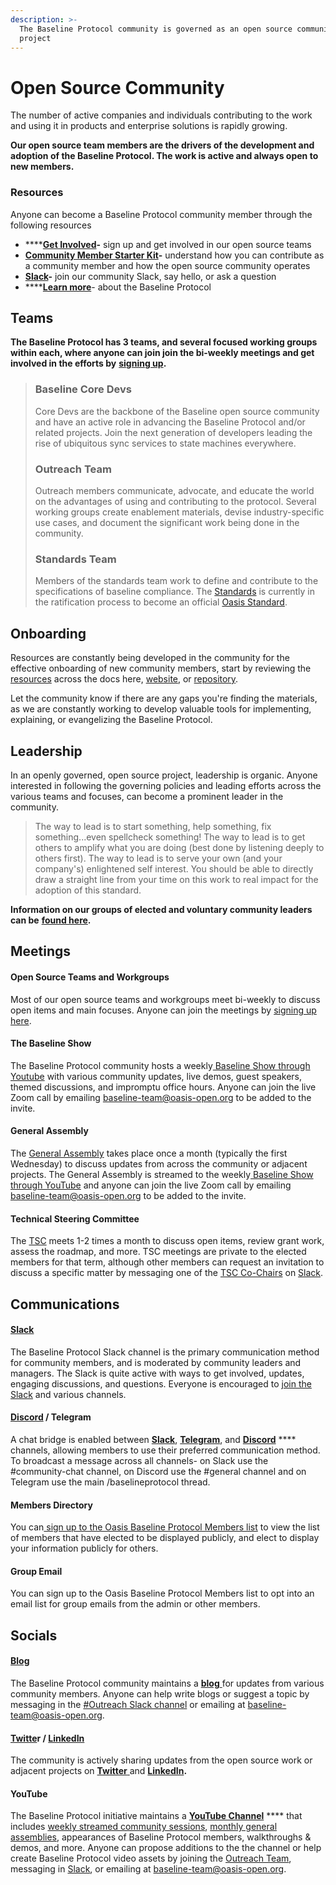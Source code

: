 ```yaml
---
description: >-
  The Baseline Protocol community is governed as an open source community
  project
---
```


# Open Source Community

The number of active companies and individuals contributing to the work and using it in products and enterprise solutions is rapidly growing.&#x20;

**Our open source team members are the drivers of the development and adoption of the Baseline Protocol. The work is active and always open to new members.**

### **Resources**

Anyone can become a Baseline Protocol community member through the following resources

* ****[**Get Involved**](https://www.baseline-protocol.org/get-involved/)**-** sign up and get involved in our open source teams&#x20;
* [**Community Member Starter Kit**](https://www.baseline-protocol.org/resources/)**-** understand how you can contribute as a community member and how the open source community operates
* [**Slack**](https://join.slack.com/t/ethereum-baseline/shared\_invite/zt-d6emqeci-bjzBsXBqK4D7tBTZ40AEfQ)**-** join our community Slack, say hello, or ask a question
* ****[**Learn more**](https://www.baseline-protocol.org/resources/)- about the Baseline Protocol

## **Teams**

**The Baseline Protocol has 3 teams, and several focused working groups within each, where anyone can join join the bi-weekly meetings and get involved in the efforts by** [**signing up**](https://www.baseline-protocol.org/get-involved/)**.**&#x20;

> ### Baseline Core Devs
>
> Core Devs are the backbone of the Baseline open source community and have an active role in advancing the Baseline Protocol and/or related projects. Join the next generation of developers leading the rise of ubiquitous sync services to state machines everywhere.
>
> ### Outreach Team
>
> Outreach members communicate, advocate, and educate the world on the advantages of using and contributing to the protocol. Several working groups create enablement materials, devise industry-specific use cases, and document the significant work being done in the community.
>
> ### Standards Team
>
> Members of the standards team work to define and contribute to the specifications of baseline compliance. The [Standards](broken-reference) is currently in the ratification process to become an official [Oasis Standard](https://www.oasis-open.org).

## Onboarding  <a href="#onboarding-help-getting-started" id="onboarding-help-getting-started"></a>

Resources are constantly being developed in the community for the effective onboarding of new community members, start by reviewing the [resources](open-source-community.md#resources) across the docs here, [website](../docs/baseline-protocol/the-baseline-protocol.md), or [repository](https://github.com/orgs/eea-oasis/repositories).

Let the community know if there are any gaps you're finding the materials, as we are constantly working to develop valuable tools for implementing, explaining, or evangelizing the Baseline Protocol.&#x20;

## **Leadership** <a href="#leadership" id="leadership"></a>

In an openly governed, open source project, leadership is organic. Anyone interested in following the governing policies and leading efforts across the various teams and focuses, can become a prominent leader in the community.&#x20;

> The way to lead is to start something, help something, fix something...even spellcheck something! The way to lead is to get others to amplify what you are doing (best done by listening deeply to others first). The way to lead is to serve your own (and your company's) enlightened self interest. You should be able to directly    draw a straight line from your time on this work to real impact for the adoption of this standard.

**Information on our groups of elected and voluntary community leaders can be** [**found here**](../docs/community/community-leaders/)**.**

## Meetings <a href="#meetings-and-meetups" id="meetings-and-meetups"></a>

#### Open Source Teams and Workgroups  <a href="#specifications-steering-committee" id="specifications-steering-committee"></a>

Most of our open source teams and workgroups meet bi-weekly to discuss open items and main focuses. Anyone can join the meetings by [signing up here](https://www.baseline-protocol.org/get-involved/).

#### The Baseline Show <a href="#specifications-steering-committee" id="specifications-steering-committee"></a>

The Baseline Protocol community hosts a weekly[ Baseline Show through Youtube](https://youtube.com/playlist?list=PLxmhMSa49Q1CVwTdcUNeoqoME6GRwtSTA) with various community updates, live demos, guest speakers, themed discussions, and impromptu office hours. Anyone can join the live Zoom call by emailing baseline-team@oasis-open.org to be added to the invite.&#x20;

#### General Assembly <a href="#specifications-steering-committee" id="specifications-steering-committee"></a>

The [General Assembly](../docs/community/community-leaders/specifications-steering-committee.md) takes place once a month (typically the first Wednesday) to discuss updates from across the community or adjacent projects. The General Assembly is streamed to the weekly[ Baseline Show through YouTube](https://youtube.com/playlist?list=PLxmhMSa49Q1BTD\_-KrpuLIe8P2J1UR19W) and anyone can join the live Zoom call by emailing baseline-team@oasis-open.org to be added to the invite.&#x20;

#### Technical Steering Committee <a href="#technical-steering-committee" id="technical-steering-committee"></a>

The [TSC](../docs/community/community-leaders/#your-technical-steering-committee) meets 1-2 times a month to discuss open items, review grant work, assess the roadmap, and more. TSC meetings are private to the elected members for that term, although other members can request an invitation to discuss a specific matter by messaging one of the [TSC Co-Chairs](../docs/governance/technical-steering-committee.md) on [Slack](open-source-community.md#resources).

## Communications  <a href="#communications-connecting-with-each-other-directly" id="communications-connecting-with-each-other-directly"></a>

#### [Slack](https://join.slack.com/t/ethereum-baseline/shared\_invite/zt-d6emqeci-bjzBsXBqK4D7tBTZ40AEfQ)  <a href="#slack-discourse-telegram" id="slack-discourse-telegram"></a>

The Baseline Protocol Slack channel is the primary communication method for community members, and is moderated by community leaders and managers. The Slack is quite active with ways to get involved, updates, engaging discussions, and questions. Everyone is encouraged to [join the Slack](https://join.slack.com/t/ethereum-baseline/shared\_invite/zt-d6emqeci-bjzBsXBqK4D7tBTZ40AEfQ) and various channels.&#x20;

#### [Discord](https://discord.gg/NE8AYD7) / Telegram <a href="#slack-discourse-telegram" id="slack-discourse-telegram"></a>

A chat bridge is enabled between [**Slack**](https://join.slack.com/t/ethereum-baseline/shared\_invite/zt-d6emqeci-bjzBsXBqK4D7tBTZ40AEfQ), [**Telegram**](https://t.me/baselineprotocol), and [**Discord**](https://discord.gg/NE8AYD7) **** channels, allowing members to use their preferred communication method. To broadcast a message across all channels- on Slack use the #community-chat channel, on Discord use the #general channel and on Telegram use the main /baselineprotocol thread.

#### Members Directory <a href="#members-directory" id="members-directory"></a>

You can[ sign up to the Oasis Baseline Protocol Members list](https://lists.oasis-open-projects.org/g/baseline) to view the list of members that have elected to be displayed publicly, and elect to display your information publicly for others.&#x20;

#### Group Email <a href="#group-email" id="group-email"></a>

You can sign up to the Oasis Baseline Protocol Members list to opt into an email list for group emails from the admin or other members.

## Socials <a href="#communications-connecting-with-each-other-directly" id="communications-connecting-with-each-other-directly"></a>

#### [Blog](https://www.baseline-protocol.org/blog/) <a href="#medium" id="medium"></a>

The Baseline Protocol community maintains a [**blog** ](https://www.baseline-protocol.org/blog/)for updates from various community members. Anyone can help write blogs or suggest a topic by messaging in the [#Outreach Slack channel](https://join.slack.com/t/ethereum-baseline/shared\_invite/zt-d6emqeci-bjzBsXBqK4D7tBTZ40AEfQ) or emailing at baseline-team@oasis-open.org.

#### [Twitte](https://twitter.com/baselineproto)r  / [LinkedIn](https://www.linkedin.com/company/baseline-protocol) <a href="#youtube" id="youtube"></a>

The community is actively sharing updates from the open source work or adjacent projects on [**Twitter** ](https://twitter.com/baselineproto)and [**LinkedIn**](https://www.linkedin.com/company/baseline-protocol)**.**

#### YouTube <a href="#youtube" id="youtube"></a>

The Baseline Protocol initiative maintains a [**YouTube Channel**](https://www.youtube.com/playlist?list=PLxmhMSa49Q1CVwTdcUNeoqoME6GRwtSTA) **** that includes [weekly streamed community sessions](open-source-community.md#specifications-steering-committee-1), [monthly general assemblies](open-source-community.md#specifications-steering-committee-2), appearances of Baseline Protocol members, walkthroughs & demos, and more. Anyone can propose additions to the the channel or help create Baseline Protocol video assets by joining the [Outreach Team](open-source-community.md#teams), messaging in [Slack](https://join.slack.com/t/ethereum-baseline/shared\_invite/zt-d6emqeci-bjzBsXBqK4D7tBTZ40AEfQ), or emailing at baseline-team@oasis-open.org.

​
